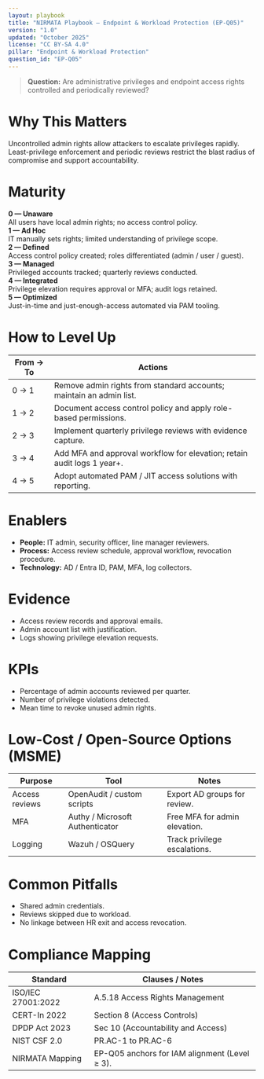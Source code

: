 ```yaml
---
layout: playbook
title: "NIRMATA Playbook — Endpoint & Workload Protection (EP-Q05)"
version: "1.0"
updated: "October 2025"
license: "CC BY-SA 4.0"
pillar: "Endpoint & Workload Protection"
question_id: "EP-Q05"
---
```


> **Question:** Are administrative privileges and endpoint access rights controlled and periodically reviewed?

# Why This Matters
Uncontrolled admin rights allow attackers to escalate privileges rapidly. Least-privilege enforcement and periodic reviews restrict the blast radius of compromise and support accountability.

# Maturity
<div class="levels-grid">
  <div class="level level-0"><strong>0 — Unaware</strong><br>All users have local admin rights; no access control policy.</div>
  <div class="level level-1"><strong>1 — Ad Hoc</strong><br>IT manually sets rights; limited understanding of privilege scope.</div>
  <div class="level level-2"><strong>2 — Defined</strong><br>Access control policy created; roles differentiated (admin / user / guest).</div>
  <div class="level level-3"><strong>3 — Managed</strong><br>Privileged accounts tracked; quarterly reviews conducted.</div>
  <div class="level level-4"><strong>4 — Integrated</strong><br>Privilege elevation requires approval or MFA; audit logs retained.</div>
  <div class="level level-5"><strong>5 — Optimized</strong><br>Just-in-time and just-enough-access automated via PAM tooling.</div>
</div>

# How to Level Up

| From → To | Actions |
|---|---|
|0 → 1|Remove admin rights from standard accounts; maintain an admin list.|
|1 → 2|Document access control policy and apply role-based permissions.|
|2 → 3|Implement quarterly privilege reviews with evidence capture.|
|3 → 4|Add MFA and approval workflow for elevation; retain audit logs 1 year+.|
|4 → 5|Adopt automated PAM / JIT access solutions with reporting. |

# Enablers
- **People:** IT admin, security officer, line manager reviewers.  
- **Process:** Access review schedule, approval workflow, revocation procedure.  
- **Technology:** AD / Entra ID, PAM, MFA, log collectors.

# Evidence
- Access review records and approval emails.  
- Admin account list with justification.  
- Logs showing privilege elevation requests.

# KPIs
- Percentage of admin accounts reviewed per quarter.  
- Number of privilege violations detected.  
- Mean time to revoke unused admin rights.

# Low-Cost / Open-Source Options (MSME)

| Purpose | Tool | Notes |
|---|---|---|
|Access reviews|OpenAudit / custom scripts|Export AD groups for review.|
|MFA|Authy / Microsoft Authenticator|Free MFA for admin elevation.|
|Logging|Wazuh / OSQuery|Track privilege escalations.|

# Common Pitfalls
- Shared admin credentials.  
- Reviews skipped due to workload.  
- No linkage between HR exit and access revocation.

# Compliance Mapping

| Standard | Clauses / Notes |
|---|---|
|ISO/IEC 27001:2022|A.5.18 Access Rights Management|
|CERT-In 2022|Section 8 (Access Controls)|
|DPDP Act 2023|Sec 10 (Accountability and Access)|
|NIST CSF 2.0|PR.AC-1 to PR.AC-6|
|NIRMATA Mapping|EP-Q05 anchors for IAM alignment (Level ≥ 3).|

